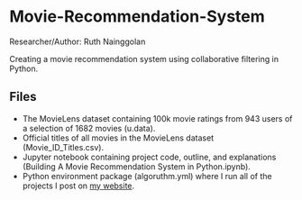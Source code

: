 # Movie-Recommendation-System

Researcher/Author: Ruth Nainggolan

Creating a movie recommendation system using collaborative filtering in Python.


Files
-----

* The MovieLens dataset containing 100k movie ratings from 943 users of a selection of 1682 movies (u.data).
* Official titles of all movies in the MovieLens dataset (Movie_ID_Titles.csv).
* Jupyter notebook containing project code, outline, and explanations (Building A Movie Recommendation System in Python.ipynb).
* Python environment package (algoruthm.yml) where I run all of the projects I post on [my website](https://algoruthm.dev/).
